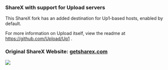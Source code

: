 ### ShareX with support for Upload servers

This ShareX fork has an added destination for Up1-based hosts, enabled by default.

For more information on Upload itself, view the readme at https://github.com/Upload/Up1 .

### Original ShareX Website: [getsharex.com](https://getsharex.com)

[![](https://getsharex.com/img/ShareX_Screenshot.png)](https://getsharex.com)
